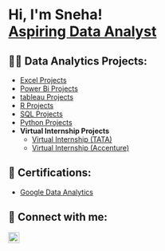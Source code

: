 

<h1>Hi, I'm Sneha! <br/><a href="https://github.com/joshmadakor1">Aspiring Data Analyst</a></h1>

<h2>👩‍💻 Data Analytics Projects:</h2>

  - [Excel Projects](https://github.com/sneharautela/excel)
  - [Power Bi Projects](https://github.com/sneharautela/powerbi)
  - [tableau Projects](https://sneha-rautela.github.io/tableau/)
  - [R Projects]( https://sneha-rautela.github.io/sneha-s_portfolio/)
  - [SQL Projects](https://github.com/sneharautela/SQL)
  - [Python Projects](https://github.com/sneharautela/python)
- <b>Virtual Internship Projects</b>
  - [Virtual Internship (TATA)](https://github.com/sneharautela/tata)
  - [Virtual Internship (Accenture)](https://github.com/sneharautela/accenture)



<h2>📄 Certifications:</h2>

- [Google Data Analytics](https://sneha-rautela.github.io/sneha-rautela_certificate/)


<h2> 🤳 Connect with me:</h2>

[<img align="left" alt="JoshMadakor | LinkedIn" width="22px" src="https://cdn.jsdelivr.net/npm/simple-icons@v3/icons/linkedin.svg" />][linkedin]

[linkedin]: https://www.linkedin.com/in/sneha-rautela-490269282/

<!--
**joshmadakor1/joshmadakor1** is a ✨ _special_ ✨ repository because its `README.md` (this file) appears on your GitHub profile.

Here are some ideas to get you started:

- 🔭 I’m currently working on ...
- 🌱 I’m currently learning ...
- 👯 I’m looking to collaborate on ...
- 🤔 I’m looking for help with ...
- 💬 Ask me about ...
- 📫 How to reach me: ...
- 😄 Pronouns: ...
- ⚡ Fun fact: ...
-->

